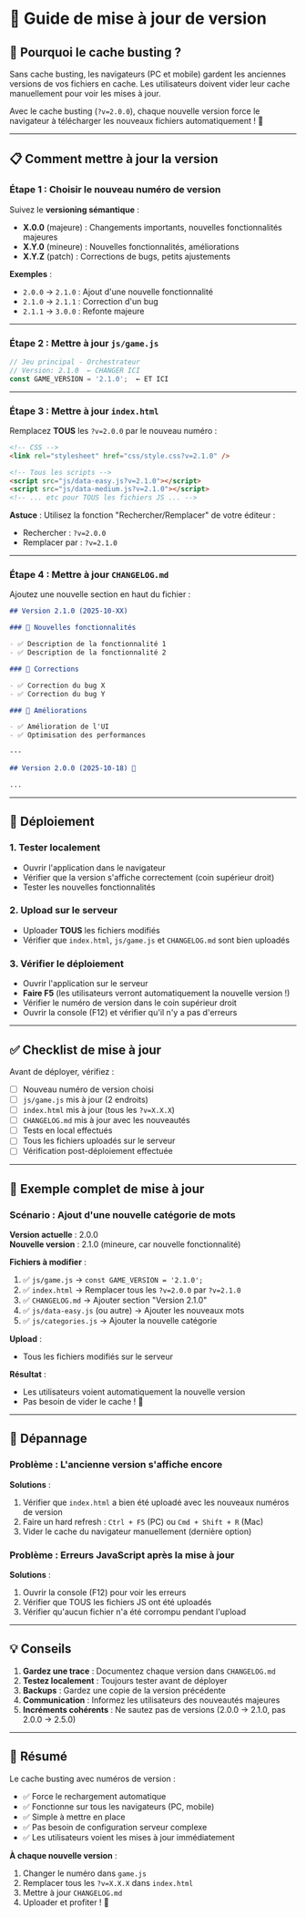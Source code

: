 # 📝 Guide de mise à jour de version

## 🎯 Pourquoi le cache busting ?

Sans cache busting, les navigateurs (PC et mobile) gardent les anciennes versions de vos fichiers en cache. Les utilisateurs doivent vider leur cache manuellement pour voir les mises à jour.

Avec le cache busting (`?v=2.0.0`), chaque nouvelle version force le navigateur à télécharger les nouveaux fichiers automatiquement ! 🚀

---

## 📋 Comment mettre à jour la version

### Étape 1 : Choisir le nouveau numéro de version

Suivez le **versioning sémantique** :

- **X.0.0** (majeure) : Changements importants, nouvelles fonctionnalités majeures
- **X.Y.0** (mineure) : Nouvelles fonctionnalités, améliorations
- **X.Y.Z** (patch) : Corrections de bugs, petits ajustements

**Exemples** :

- `2.0.0` → `2.1.0` : Ajout d'une nouvelle fonctionnalité
- `2.1.0` → `2.1.1` : Correction d'un bug
- `2.1.1` → `3.0.0` : Refonte majeure

---

### Étape 2 : Mettre à jour `js/game.js`

```javascript
// Jeu principal - Orchestrateur
// Version: 2.1.0  ← CHANGER ICI
const GAME_VERSION = '2.1.0';  ← ET ICI
```

---

### Étape 3 : Mettre à jour `index.html`

Remplacez **TOUS** les `?v=2.0.0` par le nouveau numéro :

```html
<!-- CSS -->
<link rel="stylesheet" href="css/style.css?v=2.1.0" />

<!-- Tous les scripts -->
<script src="js/data-easy.js?v=2.1.0"></script>
<script src="js/data-medium.js?v=2.1.0"></script>
<!-- ... etc pour TOUS les fichiers JS ... -->
```

**Astuce** : Utilisez la fonction "Rechercher/Remplacer" de votre éditeur :

- Rechercher : `?v=2.0.0`
- Remplacer par : `?v=2.1.0`

---

### Étape 4 : Mettre à jour `CHANGELOG.md`

Ajoutez une nouvelle section en haut du fichier :

```markdown
## Version 2.1.0 (2025-10-XX)

### 🚀 Nouvelles fonctionnalités

- ✅ Description de la fonctionnalité 1
- ✅ Description de la fonctionnalité 2

### 🐛 Corrections

- ✅ Correction du bug X
- ✅ Correction du bug Y

### 🎨 Améliorations

- ✅ Amélioration de l'UI
- ✅ Optimisation des performances

---

## Version 2.0.0 (2025-10-18) 🎉

...
```

---

## 🚀 Déploiement

### 1. Tester localement

- Ouvrir l'application dans le navigateur
- Vérifier que la version s'affiche correctement (coin supérieur droit)
- Tester les nouvelles fonctionnalités

### 2. Upload sur le serveur

- Uploader **TOUS** les fichiers modifiés
- Vérifier que `index.html`, `js/game.js` et `CHANGELOG.md` sont bien uploadés

### 3. Vérifier le déploiement

- Ouvrir l'application sur le serveur
- **Faire F5** (les utilisateurs verront automatiquement la nouvelle version !)
- Vérifier le numéro de version dans le coin supérieur droit
- Ouvrir la console (F12) et vérifier qu'il n'y a pas d'erreurs

---

## ✅ Checklist de mise à jour

Avant de déployer, vérifiez :

- [ ] Nouveau numéro de version choisi
- [ ] `js/game.js` mis à jour (2 endroits)
- [ ] `index.html` mis à jour (tous les `?v=X.X.X`)
- [ ] `CHANGELOG.md` mis à jour avec les nouveautés
- [ ] Tests en local effectués
- [ ] Tous les fichiers uploadés sur le serveur
- [ ] Vérification post-déploiement effectuée

---

## 🎯 Exemple complet de mise à jour

### Scénario : Ajout d'une nouvelle catégorie de mots

**Version actuelle** : 2.0.0  
**Nouvelle version** : 2.1.0 (mineure, car nouvelle fonctionnalité)

**Fichiers à modifier** :

1. ✅ `js/game.js` → `const GAME_VERSION = '2.1.0';`
2. ✅ `index.html` → Remplacer tous les `?v=2.0.0` par `?v=2.1.0`
3. ✅ `CHANGELOG.md` → Ajouter section "Version 2.1.0"
4. ✅ `js/data-easy.js` (ou autre) → Ajouter les nouveaux mots
5. ✅ `js/categories.js` → Ajouter la nouvelle catégorie

**Upload** :

- Tous les fichiers modifiés sur le serveur

**Résultat** :

- Les utilisateurs voient automatiquement la nouvelle version
- Pas besoin de vider le cache ! 🎉

---

## 🐛 Dépannage

### Problème : L'ancienne version s'affiche encore

**Solutions** :

1. Vérifier que `index.html` a bien été uploadé avec les nouveaux numéros de version
2. Faire un hard refresh : `Ctrl + F5` (PC) ou `Cmd + Shift + R` (Mac)
3. Vider le cache du navigateur manuellement (dernière option)

### Problème : Erreurs JavaScript après la mise à jour

**Solutions** :

1. Ouvrir la console (F12) pour voir les erreurs
2. Vérifier que TOUS les fichiers JS ont été uploadés
3. Vérifier qu'aucun fichier n'a été corrompu pendant l'upload

---

## 💡 Conseils

1. **Gardez une trace** : Documentez chaque version dans `CHANGELOG.md`
2. **Testez localement** : Toujours tester avant de déployer
3. **Backups** : Gardez une copie de la version précédente
4. **Communication** : Informez les utilisateurs des nouveautés majeures
5. **Incréments cohérents** : Ne sautez pas de versions (2.0.0 → 2.1.0, pas 2.0.0 → 2.5.0)

---

## 🎉 Résumé

Le cache busting avec numéros de version :

- ✅ Force le rechargement automatique
- ✅ Fonctionne sur tous les navigateurs (PC, mobile)
- ✅ Simple à mettre en place
- ✅ Pas besoin de configuration serveur complexe
- ✅ Les utilisateurs voient les mises à jour immédiatement

**À chaque nouvelle version** :

1. Changer le numéro dans `game.js`
2. Remplacer tous les `?v=X.X.X` dans `index.html`
3. Mettre à jour `CHANGELOG.md`
4. Uploader et profiter ! 🚀
